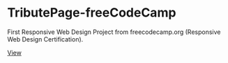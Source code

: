 # TributePage-freeCodeCamp
First Responsive Web Design Project from freecodecamp.org (Responsive Web Design Certification).

[View](https://isaacsosadj.github.io/TributePage-freeCodeCamp/)
